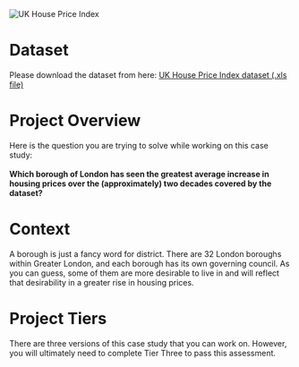 <img src="/img/uk_house_price_index_for_august_2022.jpg" alt="UK House Price Index">

<h1>Dataset</h1>
Please download the dataset from here:
<a href="https://data.london.gov.uk/download/uk-house-price-index/70ac0766-8902-4eb5-aab5-01951aaed773/UK%20House%20price%20index.xls">UK House Price Index dataset (.xls file)</a>

<h1>Project Overview</h1>

Here is the question you are trying to solve while working on this case study:<br></br>
<b>Which borough of London has seen the greatest average increase in housing prices over
the (approximately) two decades covered by the dataset?</b>

<h1>Context</h1>
A borough is just a fancy word for district. There are 32 London boroughs within Greater
London, and each borough has its own governing council. As you can guess, some of
them are more desirable to live in and will reflect that desirability in a greater rise in
housing prices.

<h1>Project Tiers</h1>
There are three versions of this case study that you can work on. However, you will
ultimately need to complete Tier Three to pass this assessment.
